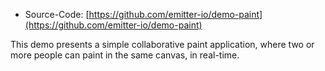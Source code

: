 * Source-Code: [https://github.com/emitter-io/demo-paint](https://github.com/emitter-io/demo-paint)

This demo presents a simple collaborative paint application, where two or more people can paint in the same canvas, in real-time.
